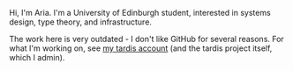 Hi, I'm Aria. I'm a University of Edinburgh student, interested in systems design, type theory, and infrastructure.

The work here is very outdated - I don't like GitHub for several reasons.
For what I'm working on, see [my tardis account](https://git.tardisproject.uk/tcmal) (and the tardis project itself, which I admin).
